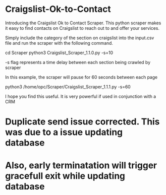 # Craigslist-Ok-to-Contact

Introducing the Craigslist Ok to Contact Scraper. This python scraper makes it easy to find contacts on Craigslist to reach out to and offer your services.

Simply include the category of the section on craigslist into the input.csv file and run the scraper with the following command. 

cd Scraper
python3 Craigslist_Scraper_1.1.0.py -s=10

-s flag represents a time delay between each section being crawled by scraper

In this example, the scraper will pause for 60 seconds between each page

python3 /home/opc/Scraper/Craigslist_Scraper_1.1.1.py -s=60

I hope you find this useful. It is very powerful if used in conjunction with a CRM


# Duplicate send issue corrected. This was due to a issue updating database
# Also, early terminatation will trigger gracefull exit while updating database
